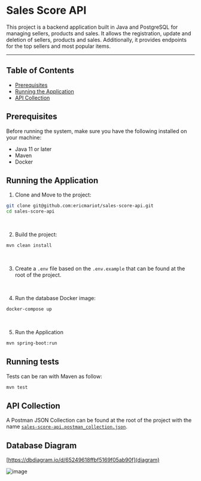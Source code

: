 # Sales Score API

This project is a backend application built in Java and PostgreSQL for managing sellers, products and sales. It allows the registration, update and deletion of sellers, products and sales.
Additionally, it provides endpoints for the top sellers and most popular items.

---

## Table of Contents
- [Prerequisites](#prerequisites)
- [Running the Application](#running-the-application)
- [API Collection](#api-collection)

## Prerequisites

Before running the system, make sure you have the following installed on your machine:
- Java 11 or later
- Maven
- Docker

## Running the Application

1. Clone and Move to the project:
```bash
git clone git@github.com:ericmariot/sales-score-api.git
cd sales-score-api
```

<br>

2. Build the project:
```bash
mvn clean install
```

<br>

3. Create a `.env` file based on the `.env.example` that can be found at the root of the project.

<br>

4. Run the database Docker image:
```bash
docker-compose up
```

<br>

5. Run the Application
```bash
mvn spring-boot:run
```

## Running tests

Tests can be ran with Maven as follow:
```bash
mvn test
```

## API Collection

A Postman JSON Collection can be found at the root of the project with the name [`sales-score-api.postman_collection.json`](https://github.com/ericmariot/sales-score-api/blob/main/sales-score-api.postman_collection.json).


## Database Diagram

[https://dbdiagram.io/d/65249618ffbf5169f05ab90f](diagram)

![image](https://github.com/user-attachments/assets/93e609d6-e37c-40af-a607-941f62a845f1)
